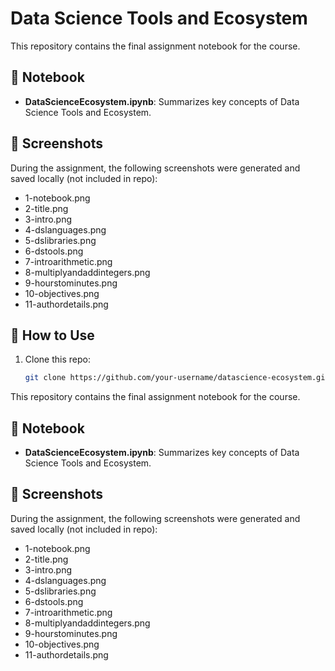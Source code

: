 # Data Science Tools and Ecosystem

This repository contains the final assignment notebook for the course.

## 📘 Notebook
- **DataScienceEcosystem.ipynb**: Summarizes key concepts of Data Science Tools and Ecosystem.

## 📸 Screenshots
During the assignment, the following screenshots were generated and saved locally (not included in repo):
- 1-notebook.png
- 2-title.png
- 3-intro.png
- 4-dslanguages.png
- 5-dslibraries.png
- 6-dstools.png
- 7-introarithmetic.png
- 8-multiplyandaddintegers.png
- 9-hourstominutes.png
- 10-objectives.png
- 11-authordetails.png

## 🚀 How to Use
1. Clone this repo:
   ```bash
   git clone https://github.com/your-username/datascience-ecosystem.git


This repository contains the final assignment notebook for the course.

## 📘 Notebook
- **DataScienceEcosystem.ipynb**: Summarizes key concepts of Data Science Tools and Ecosystem.

## 📸 Screenshots
During the assignment, the following screenshots were generated and saved locally (not included in repo):
- 1-notebook.png
- 2-title.png
- 3-intro.png
- 4-dslanguages.png
- 5-dslibraries.png
- 6-dstools.png
- 7-introarithmetic.png
- 8-multiplyandaddintegers.png
- 9-hourstominutes.png
- 10-objectives.png
- 11-authordetails.png
